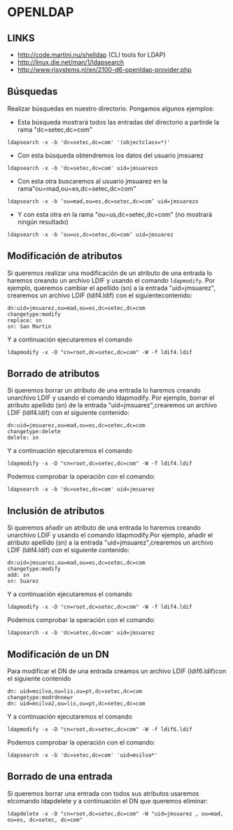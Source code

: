 OPENLDAP
========

LINKS
-----

 * http://code.martini.nu/shelldap (CLI tools for LDAP)
 * http://linux.die.net/man/1/ldapsearch
 * http://www.rjsystems.nl/en/2100-d6-openldap-provider.php



Búsquedas
------------------------------------------------

Realizar búsquedas en nuestro directorio. Pongamos algunos ejemplos:

 - Esta búsqueda mostrará todos las entradas del directorio a partirde la rama "dc=setec,dc=com"

```
ldapsearch -x -b 'dc=setec,dc=com' '(objectclass=*)'
```

 - Con esta búsqueda obtendremos los datos del usuario jmsuarez

```
ldapsearch -x -b 'dc=setec,dc=com' uid=jmsuarezo
```

 - Con esta otra buscaremos al usuario jmsuarez en la rama"ou=mad,ou=es,dc=setec,dc=com"

```
ldapsearch -x -b ‘ou=mad,ou=es,dc=setec,dc=com’ uid=jmsuarezo
```

 - Y con esta otra en la rama "ou=us,dc=setec,dc=com" (no mostrará ningún resultado)

```
ldapsearch -x -b ‘ou=us,dc=setec,dc=com’ uid=jmsuarez
```

Modificación de atributos
------------------------------------------------

Si queremos realizar una modificación de un atributo de una entrada lo haremos creando un archivo LDIF y usando el comando `ldapmodify`. Por ejemplo, queremos cambiar el apellido (sn) a la entrada "uid=jmsuarez", crearemos un archivo LDIF (ldif4.ldif) con el siguientecontenido:

```
dn:uid=jmsuarez,ou=mad,ou=es,dc=setec,dc=com
changetype:modify
replace: sn
sn: San Martin
```

Y a continuación ejecutaremos el comando

```
ldapmodify -x -D "cn=root,dc=setec,dc=com" -W -f ldif4.ldif
```

Borrado de atributos
------------------------------------------------

Si queremos borrar un atributo de una entrada lo haremos creando unarchivo LDIF y usando el comando ldapmodify. Por ejemplo, borrar el atributo apellido (sn) de la entrada "uid=jmsuarez",crearemos un archivo LDIF (ldif4.ldif) con el siguiente contenido:

```
dn:uid=jmsuarez,ou=mad,ou=es,dc=setec,dc=com
changetype:delete
delete: sn
```

Y a continuación ejecutaremos el comando

```
ldapmodify -x -D "cn=root,dc=setec,dc=com" -W -f ldif4.ldif
```

Podemos comprobar la operación con el comando:

```
ldapsearch -x -b 'dc=setec,dc=com' uid=jmsuarez
```

 Inclusión de atributos
------------------------------------------

Si queremos añadir un atributo de una entrada lo haremos creando unarchivo LDIF y usando el comando ldapmodify.Por ejemplo, añadir el atributo apellido (sn) a la entrada "uid=jmsuarez",crearemos un archivo LDIF (ldif4.ldif) con el siguiente contenido:

```
dn:uid=jmsuarez,ou=mad,ou=es,dc=setec,dc=com
changetype:modify
add: sn
sn: Suarez
```

Y a continuación ejecutaremos el comando

```
ldapmodify -x -D "cn=root,dc=setec,dc=com" -W -f ldif4.ldif
```

Podemos comprobar la operación con el comando:

```
ldapsearch -x -b 'dc=setec,dc=com' uid=jmsuarez
```

Modificación de un DN
----------------------------------------

 Para modificar el DN de una entrada creamos un archivo LDIF (ldif6.ldif)con el siguiente contenido

```
dn: uid=msilva,ou=lis,ou=pt,dc=setec,dc=com
changetype:modrdnnewr
dn: uid=msilva2,ou=lis,ou=pt,dc=setec,dc=com
```

Y a continuación ejecutaremos el comando

```
ldapmodify -x -D "cn=root,dc=setec,dc=com" -W -f ldif6.ldif
```

Podemos comprobar la operación con el comando:

```
ldapsearch -x -b 'dc=setec,dc=com' 'uid=msilva*'
```

Borrado de una entrada
---------------------------------------

Si queremos borrar una entrada con todos sus atributos usaremos elcomando ldapdelete y a continuación el DN que queremos eliminar:

```
ldapdelete -x -D "cn=root,dc=setec,dc=com" -W "uid=jmsuarez , ou=mad, ou=es, dc=setec, dc=com"
```